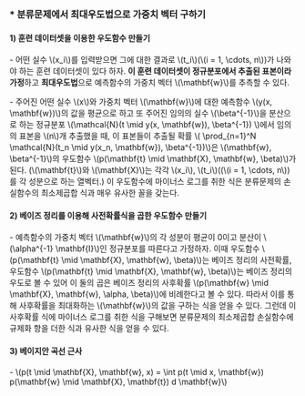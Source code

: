
### * 분류문제에서 최대우도법으로 가중치 벡터 구하기

#### 1) 훈련 데이터셋을 이용한 우도함수 만들기

\- 어떤 실수 \\(x_i\\)를 입력받으면 그에 대한 결과로 \\(t_i\\)(\\(i = 1, \cdots, n\\))가 나와야 하는 훈련 데이터셋이 있다 하자. **이 훈련 데이터셋이 정규분포에서 추출된 표본이라 가정**하고 **최대우도법**으로 예측함수의 가중치 벡터 \\(\mathbf{w}\\)를 추측할 수 있다. 

\- 주어진 어떤 실수 \\(x\\)와 가중치 벡터 \\(\mathbf{w}\\)에 대한 예측함수 \\(y(x, \mathbf{w})\\)의 값을 평균으로 하고 또 주어진 임의의 실수 \\(\beta^{-1}\\)을 분산으로 하는 정규분포 \\(\mathcal{N}(t \mid y(x, \mathbf{w}), \beta^{-1}) \\)에서 임의의 표본을 \\(n\\)개 추출했을 때, 이 표본들이 추출될 확률 \\(	\prod_{n=1}^N \mathcal{N}(t_n \mid y(x_n, \mathbf{w}), \beta^{-1})\\)은 \\(\mathbf{w}, \beta^{-1}\\)의 우도함수 \\(p(\mathbf{t} \mid \mathbf{X}, \mathbf{w}, \beta)\\)가 된다. (\\(\mathbf{t}\\)와 \\(\mathbf{X}\\)는 각각 \\(x_i\\), \\(t_i\\)((\\(i = 1, \cdots, n\\))를 각 성분으로 하는 열벡터.) 이 우도함수에 마이너스 로그를 취한 식은 분류문제의 손실함수의 최소제곱합 식과 매우 유사한 꼴을 갖는다.

#### 2) 베이즈 정리를 이용해 사전확률식을 곱한 우도함수 만들기

\- 예측함수의 가중치 벡터 \\(\mathbf{w}\\)의 각 성분이 평균이 0이고 분산이 \\(\alpha^{-1} \mathbf{I}\\)인 정규분포를 따른다고 가정하자. 이때 우도함수 \\(p(\mathbf{t} \mid \mathbf{X}, \mathbf{w}, \beta)\\)는 베이즈 정리의 사전확률, 우도함수 \\(p(\mathbf{t} \mid \mathbf{X}, \mathbf{w}, \beta)\\)는 베이즈 정리의 우도로 볼 수 있어 이 둘의 곱은 베이즈 정리의 사후확률 \\(p(\mathbf{w} \mid \mathbf{X}, \mathbf{w}, \alpha, \beta)\\)에 비례한다고 볼 수 있다. 따라서 이를 통해 사후확률을 최대화하는 \\(\mathbf{w}\\)의 값을 구하는 식을 얻을 수 있다. 그런데 이 사후확률 식에 마이너스 로그를 취한 식을 구해보면 분류문제의 최소제곱합 손실함수에 규제화 항을 더한 식과 유사한 식을 얻을 수 있다.


#### 3) 베이지안 곡선 근사

\-  \\(p(t \mid \mathbf{X}, \mathbf{w}, x) = \int  p(t \mid x, \mathbf{w})  p(\mathbf{w} \mid \mathbf{X}, \mathbf{t}) d \mathbf{w}\\)